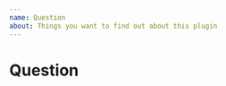 ```yaml
---
name: Question
about: Things you want to find out about this plugin
---
```


# Question

<!-- What do you want to know? -->

